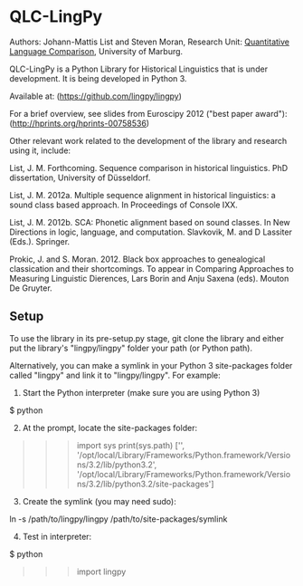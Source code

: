 # QLC-LingPy

Authors: Johann-Mattis List and Steven Moran, Research Unit: [Quantitative Language Comparison](http://www.quanthistling.info/), University of Marburg.

QLC-LingPy is a Python Library for Historical Linguistics that is under development. It is being developed in Python 3.

Available at: (https://github.com/lingpy/lingpy)

For a brief overview, see slides from Euroscipy 2012 ("best paper award"): (http://hprints.org/hprints-00758536)

Other relevant work related to the development of the library and research using it, include:

List, J. M. Forthcoming. Sequence comparison in historical linguistics. PhD dissertation, University of Düsseldorf.

List, J. M. 2012a. Multiple sequence alignment in historical linguistics: a sound class based approach. In Proceedings of Console IXX.

List, J. M. 2012b. SCA: Phonetic alignment based on sound classes. In New Directions in logic, language, and computation. Slavkovik, M. and D Lassiter (Eds.). Springer.

Prokic, J. and S. Moran. 2012. Black box approaches to genealogical classication and their shortcomings. To appear in Comparing Approaches to Measuring Linguistic Dierences, Lars Borin and Anju Saxena (eds). Mouton De Gruyter. 


## Setup

To use the library in its pre-setup.py stage, git clone the library and either put the library's "lingpy/lingpy" folder your path (or Python path).

Alternatively, you can make a symlink in your Python 3 site-packages folder called "lingpy" and link it to "lingpy/lingpy". For example:

1. Start the Python interpreter (make sure you are using Python 3)

$ python

2. At the prompt, locate the site-packages folder:

>>> import sys
>>> print(sys.path)
['', '/opt/local/Library/Frameworks/Python.framework/Versions/3.2/lib/python3.2', '/opt/local/Library/Frameworks/Python.framework/Versions/3.2/lib/python3.2/site-packages']

3. Create the symlink (you may need sudo):

ln -s /path/to/lingpy/lingpy /path/to/site-packages/symlink

4. Test in interpreter:

$ python
>>> import lingpy














